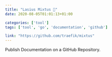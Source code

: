 ```yaml
---
title: "Lasius Mixtus 🐜"
date: 2020-08-05T01:01:13+01:00

categories: ['tool']
tags: ['tool', 'go', 'documentation', 'github']

link: "https://github.com/traefik/mixtus"
---
```

Publish Documentation on a GitHub Repository.

<!--more-->
